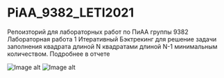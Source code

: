 # PiAA_9382_LETI2021
Репоизторий для лабораторных работ по ПиАА группы 9382
Лабораторная работа 1
Итеративный Бэктрекинг для решение задачи заполнения квадрата длиной N квадратами длиной N-1 минимальным количеством.
Подробнее в отчете

![Image alt](https://github.com/vikdema/img/raw/main/1.png)
![Image alt](https://github.com/vikdema/img/raw/main/2.png)
